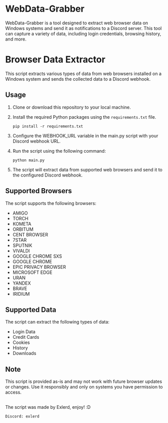 # WebData-Grabber
WebData-Grabber is a tool designed to extract web browser data on Windows systems and send it as notifications to a Discord server. This tool can capture a variety of data, including login credentials, browsing history, and more.

# Browser Data Extractor

This script extracts various types of data from web browsers installed on a Windows system and sends the collected data to a Discord webhook.

## Usage

1. Clone or download this repository to your local machine.

2. Install the required Python packages using the `requirements.txt` file.
   ```shell
   pip install -r requirements.txt

3. Configure the WEBHOOK_URL variable in the main.py script with your Discord webhook URL.

4. Run the script using the following command:
   ```shell
   python main.py

5. The script will extract data from supported web browsers and send it to the configured Discord webhook.

## Supported Browsers

The script supports the following browsers:

- AMIGO
- TORCH
- KOMETA
- ORBITUM
- CENT BROWSER
- 7STAR
- SPUTNIK
- VIVALDI
- GOOGLE CHROME SXS
- GOOGLE CHROME
- EPIC PRIVACY BROWSER
- MICROSOFT EDGE
- URAN
- YANDEX
- BRAVE
- IRIDIUM

## Supported Data 

The script can extract the following types of data:

- Login Data
- Credit Cards
- Cookies
- History
- Downloads

## Note

This script is provided as-is and may not work with future browser updates or changes. Use it responsibly and only on systems you have permission to access.

## 

The script was made by Exlerd, enjoy! :D

`Discord: exlerd`
